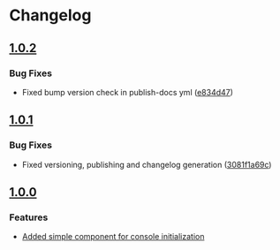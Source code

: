 # Changelog

## [1.0.2](https://github.com/espressif/esp-protocols/commits/console_simple_init-v1.0.2)

### Bug Fixes

- Fixed bump version check in publish-docs yml ([e834d47](https://github.com/espressif/esp-protocols/commit/e834d47))

## [1.0.1](https://github.com/espressif/esp-protocols/commits/console_simple_init-v1.0.1)

### Bug Fixes

- Fixed versioning, publishing and changelog generation ([3081f1a69c](https://github.com/espressif/esp-protocols/commit/3081f1a69c))

## [1.0.0](https://github.com/espressif/esp-protocols/commits/console_simple_init-v1.0.0)


### Features

- [Added simple component for console initialization](https://github.com/espressif/esp-protocols/commit/1ac4e4177128a7b7188babd47d0e2bfa6bbb2517)

